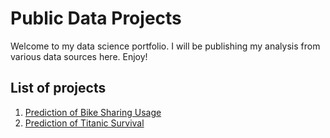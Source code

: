# Public Data Projects

Welcome to my data science portfolio. I will be publishing my analysis from various data sources here. Enjoy!

## List of projects
1) [Prediction of Bike Sharing Usage](bike_sharing/)
2) [Prediction of Titanic Survival](titanic/)